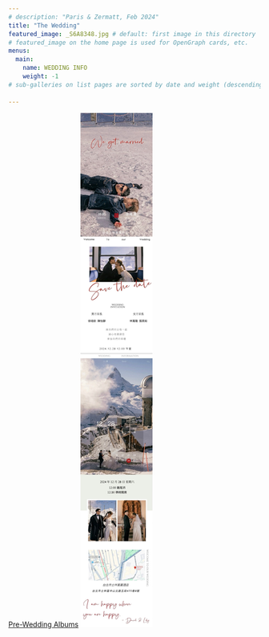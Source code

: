 ```yaml
---
# description: "Paris & Zermatt, Feb 2024"
title: "The Wedding"
featured_image: _S6A8348.jpg # default: first image in this directory
# featured_image on the home page is used for OpenGraph cards, etc.
menus:
  main:
    name: WEDDING INFO
    weight: -1
# sub-galleries on list pages are sorted by date and weight (descending)

---
```

[Pre-Wedding Albums](./albums)
![invitation](../data/invitation.jpg)

